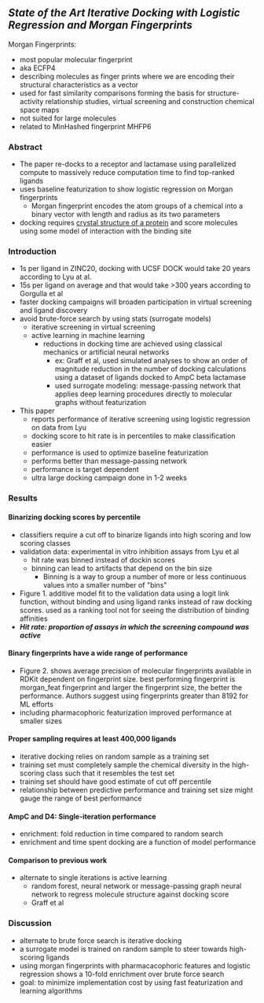 ## *State of the Art Iterative Docking with Logistic Regression and Morgan Fingerprints*

Morgan Fingerprints: 
- most popular molecular fingerprint
- aka ECFP4
- describing molecules as finger prints where we  are encoding their structural characteristics as a vector
- used for fast similarity comparisons forming the basis for structure-activity relationship studies, virtual screening and construction chemical space maps 
- not suited for large molecules
- related to MinHashed fingerprint MHFP6
### Abstract
- The paper re-docks to a receptor and lactamase using parallelized compute to massively reduce computation time to find top-ranked ligands 
- uses baseline featurization to show logistic regression on Morgan fingerprints 
	- Morgan fingerprint encodes the atom groups of a chemical into a binary vector with length and radius as its two parameters
- docking requires [crystal structure of a protein](gaps_ideas#martin_2021#idea1) and score molecules using some model of interaction with the binding site 
### Introduction
- 1s per ligand in ZINC20, docking with UCSF DOCK would take 20 years according to Lyu at al.
- 15s per ligand on average and that would take >300 years according to Gorgulla et al
- faster docking campaigns will broaden participation in virtual screening and ligand discovery
- avoid brute-force search by using stats (surrogate models)
	- iterative screening in virtual screening 
	- active learning in machine learning
		- reductions in docking time are achieved using classical mechanics or artificial neural networks 
			- ex: Graff et al, used simulated analyses to show an order of magnitude reduction in the number of docking calculations using a dataset of ligands docked to AmpC beta lactamase 
			- used surrogate modeling: message-passing network that applies deep learning procedures directly to molecular graphs without featurization 
- This paper
	- reports performance of iterative screening using logistic regression on data from Lyu
	- docking score to hit rate is in percentiles to make classification easier
	- performance is used to optimize baseline featurization 
	- performs better than message-passing network 
	- performance is target dependent 
	- ultra large docking campaign done in 1-2 weeks
### Results
#### Binarizing docking scores by percentile 
- classifiers require a cut off to binarize ligands into high scoring and low scoring classes 
- validation data: experimental in vitro inhibition assays from Lyu et al
	- hit rate was binned instead of dockin scores
	- binning can lead to artifacts that depend on the bin size 
		-   Binning is a way to group a number of more or less continuous values into a smaller number of "bins"
- Figure 1. additive model fit to the validation data using a logit link function, without binding and using ligand ranks instead of raw docking scores. used as a ranking tool not for seeing the distribution of binding affinities 
- ***Hit rate: proportion of assays in which the screening compound was active*** 
#### Binary fingerprints have a wide range of performance 
- Figure 2. shows average precision of molecular fingerprints available in RDKit dependent on fingerprint size. best performing fingerprint is morgan_feat fingerprint and larger the fingerprint size, the better the performance. Authors suggest using fingerprints greater than 8192 for ML efforts
- including pharmacophoric featurization improved performance at smaller sizes 
#### Proper sampling requires at least 400,000 ligands
- iterative docking relies on random sample as a training set
- training set must completely sample the chemical diversity in the high-scoring class such that it resembles the test set 
- training set should have good estimate of cut off percentile 
- relationship between predictive performance and training set size might gauge the range of best performance 
#### AmpC and D4: Single-iteration performance 
- enrichment: fold reduction in time compared to random search 
- enrichment and time spent docking are a function of model performance 
#### Comparison to previous work 
- alternate to single iterations is active learning 
	- random forest, neural network or message-passing graph neural network to regress molecule structure against docking score 
	- Graff et al

### Discussion 
- alternate to brute force search is iterative docking 
- a surrogate model is trained on random sample to steer towards high-scoring ligands 
- using morgan fingerprints with pharmacacophoric features and logistic regression shows a 10-fold enrichment over brute force search 
- goal: to minimize implementation cost by using fast featurization and learning algorithms 